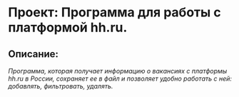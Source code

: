 # Проект: Программа для работы с платформой hh.ru. 

## Описание:
_Программа, которая получает информацию о вакансиях с платформы hh.ru в России, сохраняет ее в файл 
и позволяет удобно работать с ней: добавлять, фильтровать, удалять._